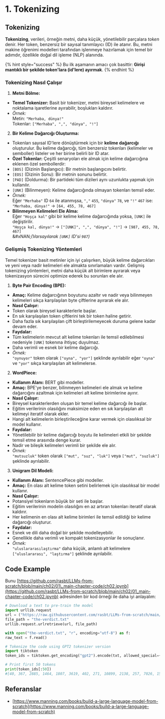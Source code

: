 # 1. Tokenizing

## Tokenizing

**Tokenizing**, verileri, örneğin metni, daha küçük, yönetilebilir parçalara _token_ denir. Her token, benzersiz bir sayısal tanımlayıcı (ID) ile atanır. Bu, metni makine öğrenimi modelleri tarafından işlenmeye hazırlamak için temel bir adımdır, özellikle doğal dil işleme (NLP) alanında.

{% hint style="success" %}
Bu ilk aşamanın amacı çok basittir: **Girişi mantıklı bir şekilde token'lara (id'lere) ayırmak**.
{% endhint %}

### **Tokenizing Nasıl Çalışır**

1. **Metni Bölme:**
* **Temel Tokenizer:** Basit bir tokenizer, metni bireysel kelimelere ve noktalama işaretlerine ayırabilir, boşlukları kaldırır.
* _Örnek:_\
Metin: `"Merhaba, dünya!"`\
Tokenlar: `["Merhaba", ",", "dünya", "!"]`
2. **Bir Kelime Dağarcığı Oluşturma:**
* Tokenları sayısal ID'lere dönüştürmek için bir **kelime dağarcığı** oluşturulur. Bu kelime dağarcığı, tüm benzersiz tokenları (kelimeler ve semboller) listeler ve her birine belirli bir ID atar.
* **Özel Tokenlar:** Çeşitli senaryoları ele almak için kelime dağarcığına eklenen özel sembollerdir:
* `[BOS]` (Dizinin Başlangıcı): Bir metnin başlangıcını belirtir.
* `[EOS]` (Dizinin Sonu): Bir metnin sonunu belirtir.
* `[PAD]` (Doldurma): Bir partideki tüm dizileri aynı uzunlukta yapmak için kullanılır.
* `[UNK]` (Bilinmeyen): Kelime dağarcığında olmayan tokenları temsil eder.
* _Örnek:_\
Eğer `"Merhaba"` ID `64` ile atanmışsa, `","` `455`, `"dünya"` `78`, ve `"!"` `467` ise:\
`"Merhaba, dünya!"` → `[64, 455, 78, 467]`
* **Bilinmeyen Kelimeleri Ele Alma:**\
Eğer `"Hoşça kal"` gibi bir kelime kelime dağarcığında yoksa, `[UNK]` ile değiştirilir.\
`"Hoşça kal, dünya!"` → `["[UNK]", ",", "dünya", "!"]` → `[987, 455, 78, 467]`\
&#xNAN;_(Varsayılarak `[UNK]` ID'si `987`)_

### **Gelişmiş Tokenizing Yöntemleri**

Temel tokenizer basit metinler için iyi çalışırken, büyük kelime dağarcıkları ve yeni veya nadir kelimeleri ele almakta sınırlamaları vardır. Gelişmiş tokenizing yöntemleri, metni daha küçük alt birimlere ayırarak veya tokenizasyon sürecini optimize ederek bu sorunları ele alır.

1. **Byte Pair Encoding (BPE):**
* **Amaç:** Kelime dağarcığının boyutunu azaltır ve nadir veya bilinmeyen kelimeleri sıkça karşılaşılan byte çiftlerine ayırarak ele alır.
* **Nasıl Çalışır:**
* Token olarak bireysel karakterlerle başlar.
* En sık karşılaşılan token çiftlerini tek bir token haline getirir.
* Daha fazla sık karşılaşılan çift birleştirilemeyecek duruma gelene kadar devam eder.
* **Faydalar:**
* Tüm kelimelerin mevcut alt kelime tokenları ile temsil edilebilmesi nedeniyle `[UNK]` tokenına ihtiyaç duyulmaz.
* Daha verimli ve esnek bir kelime dağarcığı.
* _Örnek:_\
`"oynuyor"` token olarak `["oyna", "yor"]` şeklinde ayrılabilir eğer `"oyna"` ve `"yor"` sıkça karşılaşılan alt kelimelerse.
2. **WordPiece:**
* **Kullanım Alanı:** BERT gibi modeller.
* **Amaç:** BPE'ye benzer, bilinmeyen kelimeleri ele almak ve kelime dağarcığını azaltmak için kelimeleri alt kelime birimlerine ayırır.
* **Nasıl Çalışır:**
* Bireysel karakterlerden oluşan bir temel kelime dağarcığı ile başlar.
* Eğitim verilerinin olasılığını maksimize eden en sık karşılaşılan alt kelimeyi iteratif olarak ekler.
* Hangi alt kelimelerin birleştirileceğine karar vermek için olasılıksal bir model kullanır.
* **Faydalar:**
* Yönetilebilir bir kelime dağarcığı boyutu ile kelimeleri etkili bir şekilde temsil etme arasında denge kurar.
* Nadir ve bileşik kelimeleri verimli bir şekilde ele alır.
* _Örnek:_\
`"mutsuzluk"` token olarak `["mut", "suz", "luk"]` veya `["mut", "suzluk"]` şeklinde ayrılabilir.
3. **Unigram Dil Modeli:**
* **Kullanım Alanı:** SentencePiece gibi modeller.
* **Amaç:** En olası alt kelime token setini belirlemek için olasılıksal bir model kullanır.
* **Nasıl Çalışır:**
* Potansiyel tokenların büyük bir seti ile başlar.
* Eğitim verilerinin modelin olasılığını en az artıran tokenları iteratif olarak kaldırır.
* Her kelimenin en olası alt kelime birimleri ile temsil edildiği bir kelime dağarcığı oluşturur.
* **Faydalar:**
* Esnek ve dili daha doğal bir şekilde modelleyebilir.
* Genellikle daha verimli ve kompakt tokenizasyonlar ile sonuçlanır.
* _Örnek:_\
`"uluslararasılaştırma"` daha küçük, anlamlı alt kelimelere `["uluslararası", "laştırma"]` şeklinde ayrılabilir.

## Code Example

Bunu [https://github.com/rasbt/LLMs-from-scratch/blob/main/ch02/01\_main-chapter-code/ch02.ipynb](https://github.com/rasbt/LLMs-from-scratch/blob/main/ch02/01_main-chapter-code/ch02.ipynb) adresinden bir kod örneği ile daha iyi anlayalım:
```python
# Download a text to pre-train the model
import urllib.request
url = ("https://raw.githubusercontent.com/rasbt/LLMs-from-scratch/main/ch02/01_main-chapter-code/the-verdict.txt")
file_path = "the-verdict.txt"
urllib.request.urlretrieve(url, file_path)

with open("the-verdict.txt", "r", encoding="utf-8") as f:
raw_text = f.read()

# Tokenize the code using GPT2 tokenizer version
import tiktoken
token_ids = tiktoken.get_encoding("gpt2").encode(txt, allowed_special={"[EOS]"}) # Allow the user of the tag "[EOS]"

# Print first 50 tokens
print(token_ids[:50])
#[40, 367, 2885, 1464, 1807, 3619, 402, 271, 10899, 2138, 257, 7026, 15632, 438, 2016, 257, 922, 5891, 1576, 438, 568, 340, 373, 645, 1049, 5975, 284, 502, 284, 3285, 326, 11, 287, 262, 6001, 286, 465, 13476, 11, 339, 550, 5710, 465, 12036, 11, 6405, 257, 5527, 27075, 11]
```
## Referanslar

* [https://www.manning.com/books/build-a-large-language-model-from-scratch](https://www.manning.com/books/build-a-large-language-model-from-scratch)
